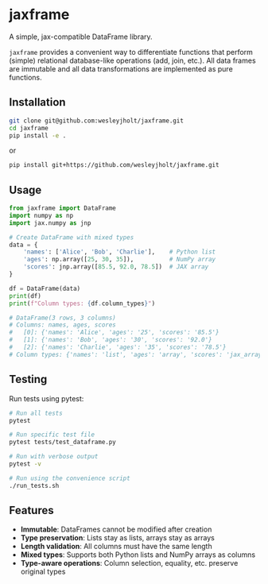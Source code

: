 # jaxframe

A simple, jax-compatible DataFrame library. 

`jaxframe` provides a convenient way to differentiate functions that perform (simple) relational database-like operations (add, join, etc.). 
All data frames are immutable and all data transformations are implemented as pure functions.

## Installation

```bash
git clone git@github.com:wesleyjholt/jaxframe.git
cd jaxframe
pip install -e .
```
or
```bash
pip install git+https://github.com/wesleyjholt/jaxframe.git
```

## Usage

```python
from jaxframe import DataFrame
import numpy as np
import jax.numpy as jnp

# Create DataFrame with mixed types
data = {
    'names': ['Alice', 'Bob', 'Charlie'],    # Python list
    'ages': np.array([25, 30, 35]),          # NumPy array
    'scores': jnp.array([85.5, 92.0, 78.5])  # JAX array
}

df = DataFrame(data)
print(df)
print(f"Column types: {df.column_types}")

# DataFrame(3 rows, 3 columns)
# Columns: names, ages, scores
#   [0]: {'names': 'Alice', 'ages': '25', 'scores': '85.5'}
#   [1]: {'names': 'Bob', 'ages': '30', 'scores': '92.0'}
#   [2]: {'names': 'Charlie', 'ages': '35', 'scores': '78.5'}
# Column types: {'names': 'list', 'ages': 'array', 'scores': 'jax_array'}
```

## Testing

Run tests using pytest:

```bash
# Run all tests
pytest

# Run specific test file
pytest tests/test_dataframe.py

# Run with verbose output
pytest -v

# Run using the convenience script
./run_tests.sh
```

## Features

- **Immutable**: DataFrames cannot be modified after creation
- **Type preservation**: Lists stay as lists, arrays stay as arrays
- **Length validation**: All columns must have the same length
- **Mixed types**: Supports both Python lists and NumPy arrays as columns
- **Type-aware operations**: Column selection, equality, etc. preserve original types
